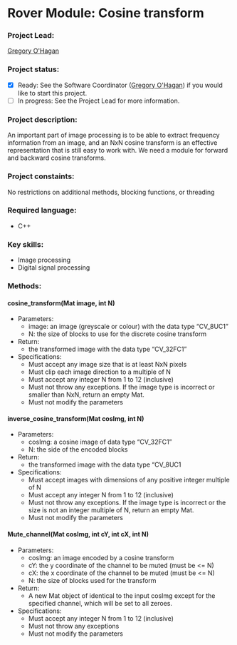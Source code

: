# Rover Module: Cosine transform

### Project Lead:
[Gregory O'Hagan](https://github.com/Gregory-OHagan)

### Project status:
 - [x] Ready: See the Software Coordinator ([Gregory O'Hagan](https://github.com/Gregory-OHagan)) if you would like to start this project.
 - [ ] In progress: See the Project Lead for more information.

### Project description:
An important part of image processing is to be able to extract frequency information from an image, and an NxN cosine transform is an effective representation that is still easy to work with. We need a module for forward and backward cosine transforms.

### Project constaints:
No restrictions on additional methods, blocking functions, or threading

### Required language:
 * C++

### Key skills:
 * Image processing
 * Digital signal processing 

### Methods:
#### cosine_transform(Mat image, int N)
 * Parameters:
   * image: an image (greyscale or colour) with the data type “CV_8UC1”
   * N: the size of blocks to use for the discrete cosine transform
 * Return:
   * the transformed image with the data type “CV_32FC1”
 * Specifications:
   * Must accept any image size that is at least NxN pixels
   * Must clip each image direction to a multiple of N
   * Must accept any integer N from 1 to 12 (inclusive)
   * Must not throw any exceptions. If the image type is incorrect or smaller than NxN, return an empty Mat.
   * Must not modify the parameters


#### inverse_cosine_transform(Mat cosImg, int N)
 * Parameters:
   * cosImg: a cosine image of data type “CV_32FC1”
   * N: the side of the encoded blocks
 * Return:
   * the transformed image with the data type “CV_8UC1
 * Specifications:
   * Must accept images with dimensions of any positive integer multiple of N
   * Must accept any integer N from 1 to 12 (inclusive)
   * Must not throw any exceptions. If the image type is incorrect or the size is not an integer multiple of N, return an empty Mat.
   * Must not modify the parameters

#### Mute_channel(Mat cosImg, int cY, int cX, int N)
 * Parameters:
   * cosImg: an image encoded by a cosine transform
   * cY: the y coordinate of the channel to be muted (must be <= N)
   * cX: the x coordinate of the channel to be muted (must be <= N)
   * N: the size of blocks used for the transform
 * Return:
   * A new Mat object of identical to the input cosImg except for the specified channel, which will be set to all zeroes.
 * Specifications:
   * Must accept any integer N from 1 to 12 (inclusive)
   * Must not throw any exceptions
   * Must not modify the parameters
